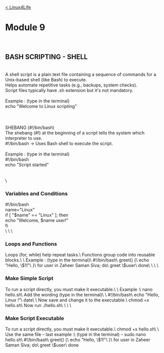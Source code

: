 <br><br>

[< Linux4Life](https://github.com/zaheernew/Linux4Life/blob/main/Linux4Life.md)

# Module 9

<br>

## BASH SCRIPTING - SHELL

\
A shell script is a plain text file containing a sequence of commands for a Unix-based shell (like Bash) to execute.\
Helps automate repetitive tasks (e.g., backups, system checks).\
Script files typically have .sh extension but it's not mandatory.\
\
Example : (type in the terminal)\
echo "Welcome to Linux scripting"\
\
\
\
SHEBANG (#!/bin/bash)\
The shebang (#!) at the beginning of a script tells the system which interpreter to use.\
#!/bin/bash → Uses Bash shell to execute the script.\
\
Example : (type in the terminal)\
#!/bin/bash\
echo "Script started"\
\
\
\\
<h3>Variables and Conditions</h3>
#!/bin/bash <br>
name="Linux" <br>
if [ "$name" == "Linux" ]; then <br> 
  echo "Welcome, $name user!" <br>
fi <br>
\
\
\
<h3>Loops and Functions</h3>
Loops (for, while) help repeat tasks.\
Functions group code into reusable blocks.\
\
Example : (type in the terminal)\
#!/bin/bash\
greet() {\
echo "Hello, \$1!"\
}\
for user in Zaheer Saman Siva; do\
greet \$user\
done\
\
\
\
<h3>Make Simple Script</h3>
To run a script directly, you must make it executable.\
\
Example :\
nano hello.sh\
Add the wording (type in the terminal)\
\
#!/bin/bash\
echo "Hello, Linux !”\
date\
\
Now save and change it to the executable.\
chmod +x hello.sh\
Now run ./hello.sh\
\
\
\
<h3>Make Script Executable</h3>
To run a script directly, you must make it executable.\
chmod +x hello.sh\
\
Use the same file – last example :\
(type in the terminal) – sudo nano hello.sh\
#!/bin/bash\
greet() {\
echo "Hello, \$1!"\
}\
for user in Zaheer Saman Siva; do\
greet \$user\
done

<br><br>
